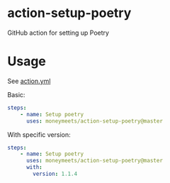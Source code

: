 # action-setup-poetry
GitHub action for setting up Poetry


# Usage

See [action.yml](action.yml)

Basic:
```yaml
steps:
    - name: Setup poetry
      uses: moneymeets/action-setup-poetry@master
```

With specific version:
```yaml
steps:
    - name: Setup poetry
      uses: moneymeets/action-setup-poetry@master
      with:
        version: 1.1.4
```
